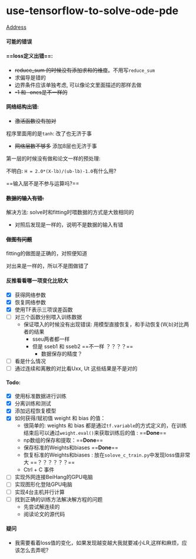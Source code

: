 # use-tensorflow-to-solve-ode-pde

[Address](git@github.com:HuangJiaLian/use-tensorflow-to-solve-ode-pde.git)

#### 可能的错误

#### ==loss定义出错==:

- ~~reduce_sum 的时候没有添加求和的维度~~。不用写`reduce_sum`
- 求偏导是错的
- 边界条件应该单独考虑, 可以像论文里面描述的那样去做
- ~~-1 和 -ones是不一样的~~

#### 网络结构出错:

- ~~激活函数没有加对~~

程序里面用的是`tanh`: 改了也无济于事

- ~~网络层数不够多~~ 添加8层也无济于事

第一层的时候没有做和论文一样的预处理:

不明白: `H = 2.0*(X-lb)/(ub-lb)-1.0`有什么用? 

==输入层不是不参与运算吗?== 

#### ~~数据的输入有错:~~

解决方法: solve时和fitting时喂数据的方式是大致相同的

- 对照后发现是一样的，说明不是数据的输入有错

#### ~~做图有问题~~

fitting的做图是正确的，对照便知道

对出来是一样的，所以不是图做错了

#### 反推看看哪一项变化比较大

- [x] 获得网络参数
- [x] 恢复网络参数
- [x] 使用TF表示三项误差函数
- [ ] 对三个函数分别喂入训练数据
  - 保证喂入的时候没有出现错误: 用模型直接恢复，和手动恢复(W,b)对比两者的结果
    - sseu两者都一样
    - 但是 sseb1 和 sseb2 ==不一样 ？？？？==
      - 数据保存的精度？
- [ ] 看是什么情况
- [ ] 通过连续和离散的对比看Uxx,  Ut 这些结果是不是对的

#### Todo:

- [x] 使用标准数据进行训练
- [x] 分离训练和测试
- [x] 添加远程恢复模型
- [x] 如何获得/赋初值 weight 和 bias 的值： 
  - 很简单的: weights 和 bias 都是通过`tf.variable`的方式定义的，在训练结束后可以通过`weight.eval()`来获取训练后的值 : ==**Done**==
  - np数组的保存和提取：==**Done**==
  - 保存标准的Weights和biases ==**Done**==
  - 恢复标准的Weights和biases : 放在`solove_c_train.py`中发现loss值非常大 ==？？？？？？==
  - Ctrl + C 事件
- [ ] 实现外网连接BeiHang的GPU电脑
- [ ] 实现图形化登陆GPU电脑
- [ ] 实现4台主机并行计算
- [ ] 找到正确的训练方法解决解方程的问题
  - 先尝试解连续的
  - 阅读论文的源代码

#### 疑问

- 我需要看着loss值的变化，如果发现越变越大我就要减小LR,这样和麻烦，应该怎么去弄呢?

  

